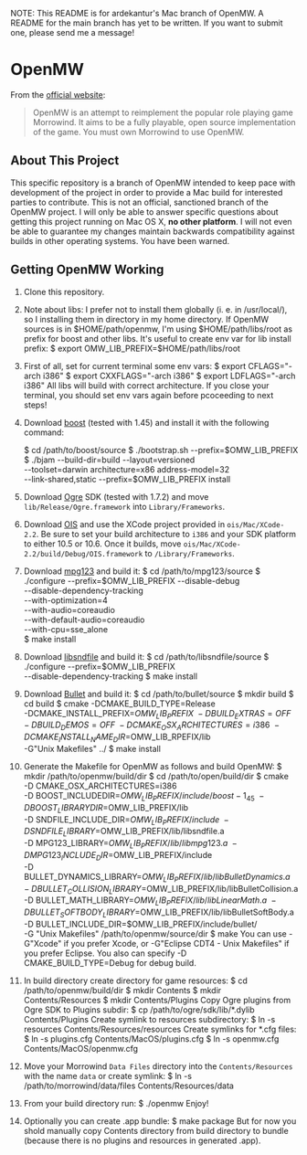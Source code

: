 NOTE: This README is for ardekantur's Mac branch of OpenMW. A README
for the main branch has yet to be written. If you want to submit one,
please send me a message!

OpenMW
======

From the [official website][]:

> OpenMW is an attempt to reimplement the popular role playing game
  Morrowind. It aims to be a fully playable, open source
  implementation of the game. You must own Morrowind to use OpenMW.


About This Project
------------------

This specific repository is a branch of OpenMW intended to keep pace
with development of the project in order to provide a Mac build for
interested parties to contribute. This is not an official, sanctioned
branch of the OpenMW project. I will only be able to answer specific
questions about getting this project running on Mac OS X, **no other
platform**. I will not even be able to guarantee my changes maintain
backwards compatibility against builds in other operating systems. You
have been warned.


Getting OpenMW Working
----------------------

1. Clone this repository.
2. Note about libs: I prefer not to install them globally (i. e. in /usr/local/), so I installing them in directory in my home directory. If OpenMW sources is in $HOME/path/openmw, I'm using $HOME/path/libs/root as prefix for boost and other libs.
  It's useful to create env var for lib install prefix:
        $ export OMW_LIB_PREFIX=$HOME/path/libs/root

3. First of all, set for current terminal some env vars:
    $ export CFLAGS="-arch i386"
    $ export CXXFLAGS="-arch i386"
    $ export LDFLAGS="-arch i386"
  All libs will build with correct architecture.
  If you close your terminal, you should set env vars again before pcoceeding to next steps!

4. Download [boost][] (tested with 1.45) and install it with the following command:

    $ cd /path/to/boost/source
    $ ./bootstrap.sh --prefix=$OMW_LIB_PREFIX
    $ ./bjam --build-dir=build --layout=versioned \
    --toolset=darwin architecture=x86 address-model=32 \
    --link-shared,static --prefix=$OMW_LIB_PREFIX install


5. Download [Ogre][] SDK (tested with 1.7.2) and move `lib/Release/Ogre.framework` into
  `Library/Frameworks`.

6. Download [OIS][] and use the XCode project provided in
   `ois/Mac/XCode-2.2`. Be sure to set your build architecture to
   `i386` and your SDK platform to either 10.5 or 10.6. Once it
   builds, move `ois/Mac/XCode-2.2/build/Debug/OIS.framework` to
   `/Library/Frameworks`.

7. Download [mpg123][] and build it:
    $ cd /path/to/mpg123/source
    $ ./configure --prefix=$OMW_LIB_PREFIX --disable-debug \
    --disable-dependency-tracking \
    --with-optimization=4 \
    --with-audio=coreaudio \
    --with-default-audio=coreaudio \
    --with-cpu=sse_alone \
    $ make install

8. Download [libsndfile][] and build it:
    $ cd /path/to/libsndfile/source
    $ ./configure --prefix=$OMW_LIB_PREFIX \
    --disable-dependency-tracking
    $ make install

9. Download [Bullet][] and build it:
    $ cd /path/to/bullet/source
    $ mkdir build
    $ cd build
    $ cmake -DCMAKE_BUILD_TYPE=Release \
    -DCMAKE_INSTALL_PREFIX=$OMW_LIB_PREFIX \
    -DBUILD_EXTRAS=OFF \
    -DBUILD_DEMOS=OFF \
    -DCMAKE_OSX_ARCHITECTURES=i386 \
    -DCMAKE_INSTALL_NAME_DIR=$OMW_LIB_RPEFIX/lib \
    -G"Unix Makefiles" ../
    $ make install

10. Generate the Makefile for OpenMW as follows and build OpenMW:
    $ mkdir /path/to/openmw/build/dir
    $ cd /path/to/open/build/dir
    $ cmake \
    -D CMAKE_OSX_ARCHITECTURES=i386 \
    -D BOOST_INCLUDEDIR=$OMW_LIB_PREFIX/include/boost-1_45 \
    -D BOOST_LIBRARYDIR=$OMW_LIB_PREFIX/lib \
    -D SNDFILE_INCLUDE_DIR=$OMW_LIB_PREFIX/include \
    -D SNDFILE_LIBRARY=$OMW_LIB_PREFIX/lib/libsndfile.a \
    -D MPG123_LIBRARY=$OMW_LIB_PREFIX/lib/libmpg123.a \
    -D MPG123_INCLUDE_DIR=$OMW_LIB_PREFIX/include \
    -D BULLET_DYNAMICS_LIBRARY=$OMW_LIB_PREFIX/lib/libBulletDynamics.a \
    -D BULLET_COLLISION_LIBRARY=$OMW_LIB_PREFIX/lib/libBulletCollision.a \
    -D BULLET_MATH_LIBRARY=$OMW_LIB_PREFIX/lib/libLinearMath.a \
    -D BULLET_SOFTBODY_LIBRARY=$OMW_LIB_PREFIX/lib/libBulletSoftBody.a \
    -D BULLET_INCLUDE_DIR=$OMW_LIB_PREFIX/include/bullet/ \
    -G "Unix Makefiles" /path/to/openmw/source/dir
    $ make
    You can use -G"Xcode" if you prefer Xcode, or -G"Eclipse CDT4 - Unix Makefiles"
    if you prefer Eclipse. You also can specify -D CMAKE_BUILD_TYPE=Debug for debug
    build.
        
11. In build directory create directory for game resources:
    $ cd /path/to/openmw/build/dir
    $ mkdir Contents
    $ mkdir Contents/Resources
    $ mkdir Contents/Plugins
    Copy Ogre plugins from Ogre SDK to Plugins subdir:
    $ cp /path/to/ogre/sdk/lib/*.dylib Contents/Plugins
    Create symlink to resources subdirectory:
    $ ln -s resources Contents/Resources/resources
    Create symlinks for *.cfg files:
    $ ln -s plugins.cfg Contents/MacOS/plugins.cfg
    $ ln -s openmw.cfg Contents/MacOS/openmw.cfg

12. Move your Morrowind `Data Files` directory into the `Contents/Resources`
   with the name `data` or create symlink:
        $ ln -s /path/to/morrowind/data/files Contents/Resources/data

13. From your build directory run:
    $ ./openmw
  Enjoy!

14. Optionally you can create .app bundle:
    $ make package
  But for now you shold manually copy Contents directory from build directory to bundle
  (because there is no plugins and resources in generated .app).
   

[boost]: http://www.boost.org
[Ogre]: http://www.ogre3d.org
[Bullet]: http://bulletphysics.org
[OIS]: http://wgois.sf.net
[mpg123]: http://www.mpg123.de
[libsndfile]: http://www.mega-nerd.com/libsndfile
[official website]: http://openmw.com
[Will Thimbleby's Ogre Framework]: http://www.thimbleby.net/ogre/

